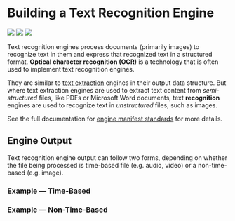 # Building a Text Recognition Engine

![](badge/API/Yes/green)
![](badge/Search/Yes/green)
![](badge/UI/Yes/green)

Text recognition engines process documents (primarily images) to recognize text in them and express that recognized text in a structured format.
**Optical character recognition (OCR)** is a technology that is often used to implement text recognition engines.

They are similar to [text extraction](/developer/engines/cognitive/text/text-extraction/)
engines in their output data structure.
But where text extraction engines are used to extract text content from *semi-structured* files, like PDFs or Microsoft Word documents,
text **recognition** engines are used to recognize text in *unstructured* files, such as images.

<!-- TODO

## Engine Manifest

All text recognition engines should specify the following parameters in their build manifest:

| Parameter | Value |
| --------- | ----- |
| `TODO` | `TODO` |
| `TODO` | `TODO` |

Here is a minimal example `manifest.json` that could apply to a text recognition engine:

-->


<!--TODO: Define [](manifest.example.json ':include :type=code javascript')-->

See the full documentation for [engine manifest standards](/developer/engines/standards/engine-manifest/) for more details.

<!-- ## Engine Input -->

<!-- TODO -->

<!-- ### Training and Libraries

Text recognition engines are required to be [trainable via libraries](/developer/libraries/engines). -->


## Engine Output

Text recognition engine output can follow two forms, depending on whether the file being processed is time-based file (e.g. audio, video) or a non-time-based (e.g. image).

### Example &mdash; Time-Based

[](vtn-standard-series.example.json ':include :type=code json')

### Example &mdash; Non-Time-Based

[](vtn-standard-object.example.json ':include :type=code json')


